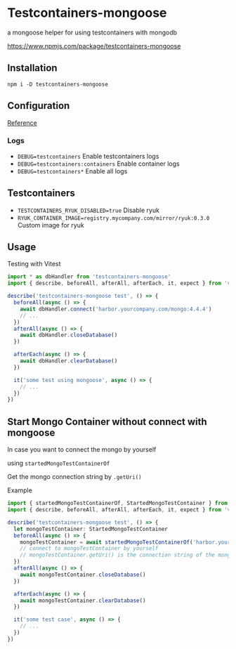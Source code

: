 # Testcontainers-mongoose

a mongoose helper for using testcontainers with mongodb

https://www.npmjs.com/package/testcontainers-mongoose

## Installation

```
npm i -D testcontainers-mongoose
```

## Configuration

[Reference](https://github.com/testcontainers/testcontainers-node#configuration)

### Logs

- `DEBUG=testcontainers` Enable testcontainers logs
- `DEBUG=testcontainers:containers` Enable container logs
- `DEBUG=testcontainers*` Enable all logs

## Testcontainers

- `TESTCONTAINERS_RYUK_DISABLED=true` Disable ryuk
- `RYUK_CONTAINER_IMAGE=registry.mycompany.com/mirror/ryuk:0.3.0` Custom image for ryuk

## Usage

Testing with Vitest

```typescript
import * as dbHandler from 'testcontainers-mongoose'
import { describe, beforeAll, afterAll, afterEach, it, expect } from 'vitest'

describe('testcontainers-mongoose test', () => {
  beforeAll(async () => {
    await dbHandler.connect('harbor.yourcompany.com/mongo:4.4.4')
    // ...
  })
  afterAll(async () => {
    await dbHandler.closeDatabase()
  })

  afterEach(async () => {
    await dbHandler.clearDatabase()
  })

  it('some test using mongoose', async () => {
    // ...
  })
})
```

## Start Mongo Container without connect with mongoose

In case you want to connect the mongo by yourself

using `startedMongoTestContainerOf`

Get the mongo connection string by `.getUri()`

Example

```typescript
import { startedMongoTestContainerOf, StartedMongoTestContainer } from 'testcontainers-mongoose'
import { describe, beforeAll, afterAll, afterEach, it, expect } from 'vitest'

describe('testcontainers-mongoose test', () => {
  let mongoTestContainer: StartedMongoTestContainer
  beforeAll(async () => {
    mongoTestContainer = await startedMongoTestContainerOf('harbor.yourcompany.com/mongo:4.4.4')
    // connect to mongoTestContainer by yourself
    // mongoTestContainer.getUri() is the connection string of the mongo container
  })
  afterAll(async () => {
    await mongoTestContainer.closeDatabase()
  })

  afterEach(async () => {
    await mongoTestContainer.clearDatabase()
  })

  it('some test case', async () => {
    // ...
  })
})
```
